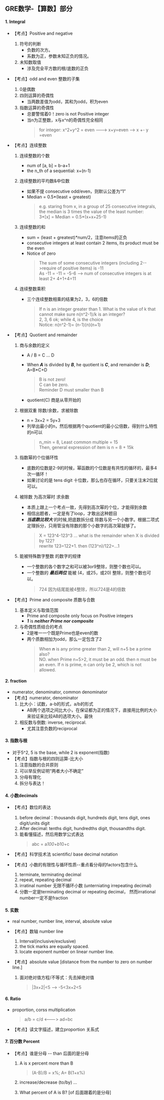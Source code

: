 ## GRE数学-【算数】部分

#### 1. Integral
- 【考点】Positive and negative
  1. 符号的判断
      - 负数的次方。
      - 系数为正，参数未知正负的情况。
  2. 未知数取值
      - 涉及完全平方数的根/底数的正负

- 【考点】odd and even 整数的子集
  1. 0是偶数
  2. 四则运算的奇偶性
      - 当两数差值为odd，其和为odd，积为even
  3. 指数运算的奇偶性
      - 总要警惕着0！zero is not Positive integer
      - 当n为正整数，x与x^n的奇偶性完全相同
          > for integer: x^2+y^2 = even ---> x+y=even --> x +- y =even  

- 【考点】连续整数
  1. 连续整数的个数
      - num of [a, b] = b-a+1
      - the n_th of a sequential: x+(n-1)
  2. 连续整数的平均数&中位数
      - 如果不提 consecutive odd/even，则默认公差为“1”
      - Median = 0.5*(least + greatest)
          > e.g. staring from x, in a group of 25 consecutive integrals, the median is 3 times the value of the least number:  
          3*[x] = Median = 0.5*(x+x+25-1)  

  3. 连续整数的和
      - sum = (least + greatest)*num/2，注意items的正负
      - consecutive integers at least contain 2 items, its product must be the even
      - Notice of zero
        > The sum of some consecutive integers (including 2-->require of positive items) is -11  
        As -11 = -11 = -5-6 --> num of consecutive integers is at least 2+ 4+1+4=11

  4. 连续整数乘积
      - 三个连续整数相乘的结果为2，3，6的倍数
        > If n is an integer greater than 1. What is the value of k that cannot make sure n(n^2-1)/k is an integer?  
        2, 3, 6 ok; while 4, is the choice  
        Notice: n(n^2-1)= (n-1)(n)(n+1)


- 【考点】Quotient and remainder
  1. 商与余数的定义
      - A / B = C ... D
      - When ***A*** is divided by ***B***, he quotient is ***C***, and remainder is ***D***; A=B*C+D
        > B is not zero!  
        C can be zero.  
        Reminder D must smaller than B

      - quotient(C) 商是从零开始的
  2. 根据双重 除数/余数，求被除数
      - n = 3x+2 = 5y+3
      - 列举出最小的n，然后根据两个quotient的最小公倍数，得到什么特性的n可以
        > n_min = 8, Least common multiple = 15  
        Then, general expression of item is n = 8 + 15k

  3. 指数幂的个位循环性
      - 底数的位数是2-9的时候，幂函数的个位数是有共性的循环的，最多4次一循环！
      - 如果讨论的是 tens digit 十位数，那么也存在循环，只要关注末2位就可以。
  4. 被除数 为高次幂时 求余数
      - 本质上跟上一个考点一致，先得到高次幂的个位，才能得到余数
      - 相信出题者，一定是有了loop，才敢出这种题目
      - ***当底数比较大*** 的时候,把底数拆分成 除数与另一个小数字。根据二项式定理拆分，只用管没有除数的那个小数字的高次幂就够了。
          > X = 123^4-123^3 ... what is the remainder when X is divided by 122?  
          rewrite 123=122+1. then (123^n)/122=...1

  5. 能被特殊数字整数 的数字的规律
      - 一个整数的各个数字之和可以被3or9整除，则整个数也可以。
      - 一个整数的 ***最后两位*** 能被 (4，或25，或20) 整除，则整个数也可以。
          > 724 因为结尾能被4整除，所以724是4的倍数

- 【考点】Prime and composite 质数与合数
  1. 基本定义与取值范围
      - Prime and composite only focus on Positive integers
      - ***1*** is ***neither Prime nor composite***
  2. 与奇偶性质结合的考点
      - 2是唯一一个既是Prime也是even的数
      - 两个质数相加为odd，那么一定包含了2
        > When ***n*** is any prime greater than 2, will n+5 be a prime also?  
        NO. when Prime n+5>2, it must be an odd. then n must be an even. If n is prime, n can only be 2, which is not allowed.

#### 2. fraction
- numerator, denominator, common denominator
- 【考点】numerator, denominator
  1. 比大小：试数，a-b的形式，a/b的形式
      - AB两个选项之间比大小，在保证都为正的情况下，直接用比例的大小来验证来比较AB的选项大小。最快
  2. 相反数与倒数: inverse, reciprocal.
      - 尤其注意负数的reciprocal

#### 3. 指数与根
- 对于5^2, 5 is the base, while 2 is exponent(指数)
- 【考点】指数与根的四则运算-比大小
  1. 注意指数的合并原则
  2. 可以举反例证明“两者大小不确定”
  3. 分母有理化
  4. 拆分与表达！

#### 4. 小数decimals
- 【考点】数位的表达
  1. before decimal：thousands digit, hundreds digit, tens digit, ones digit/units digit
  2. After decimal: tenths digit, hundredths digit, thousandths digit.
  3. 能看懂描述，然后用数学公式表达
      > abc = a*100+b*10+c

- 【考点】科学技术法 scientific/ base decimal notation
- 【考点】小数的有限性与循环性质--重点看分母的factors包含什么
  1. terminate, terminating decimal
  2. repeat, repeating decimal
  3. irratinal number 无限不循环小数 (unterniating irrepeating decimal)
  4. 分数一定是terminating decimal or repeating decimal， 然而irrational number一定不是fraction


#### 5. 实数
- real number, number line, interval, absolute value
- 【考点】数轴 number line
  1. Interval(inclusive/exclusive)
  2. the tick marks are equally spaced.
  3. locate exponent number on linear number line.

- 【考点】absolute value [distance from the number to zero on number line.]
  1. 面对绝对值方程/不等式：先去掉绝对值
      > |3x+2|<5 --> -5<3x+2<5

#### 6. Ratio
- proportion, corss multiplication
    > a/b = c/d  <---> ad=bc

- 【考点】读文字描述，建立proportion 关系式

#### 7. 百分数 Percent
- 【考点】谁是分母 -- than 后面的是分母
  1. A is x percent more than B
      > (A-B)/B = x%; A= B(1+x%)

  2. increase/decrease (to/by) ...
  3. What percent of A is B? [of 后面跟着的是分母]
